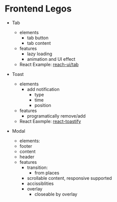 # Frontend Legos

- Tab
	- elements
		- tab button
		- tab content
	- features
		- lazy loading
		- animation and UI effect
	- React Example: [reach-ui/tab](https://reach.tech/tabs)

- Toast
	- elements
		- add notification
			- type
			- time
			- position
	- features
		- programatically remove/add
	- React Eaxmple: [react-toastify](https://www.npmjs.com/package/react-toastify)

- Modal
     - elements:
	- footer
	- content
	- header
     - features
     	- transition:
     		- from places
     	- scrollable content, responsive supported
     	- accissiblities
     	- overlay
     	  - closeable by overlay
        


